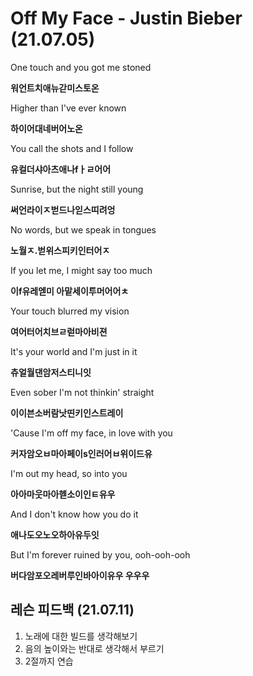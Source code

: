 # Off My Face - Justin Bieber (21.07.05)

One touch and you got me stoned

**워언트치애뉴갇미스토온**

Higher than I've ever known

**하이어대네버어노온**

You call the shots and I follow

**유컬더샤아츠애나fㅏㄹ어어**

Sunrise, but the night still young

**써언라이ㅈ벋드나읻스띠려엉**

No words, but we speak in tongues

**노월ㅈ.벋위스피키인터어ㅈ**

If you let me, I might say too much

**이f유레엗미 아맡세이투머어어ㅊ**

Your touch blurred my vision

**여어터어치브ㄹ럳마아비젼**

It's your world and I'm just in it

**츄얼월댄암저스티니잇**

Even sober I'm not thinkin' straight

**이이븐소버람낫띤키인스트레이** 

'Cause I'm off my face, in love with you

**커자암오ㅂ마아페이s인러어ㅂ위이드유**

I'm out my head, so into you

**아아마웃마아헫소이인ㅌ유우**

And I don't know how you do it

**애나도오노오하아유두잇**

But I'm forever ruined by you, ooh-ooh-ooh

**버다암포오레버루인바아이유우 우우우**



## 레슨 피드백 (21.07.11)

1. 노래에 대한 빌드를 생각해보기
2. 음의 높이와는 반대로 생각해서 부르기
3. 2절까지 연습